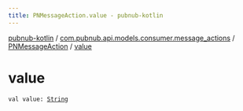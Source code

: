 ```yaml
---
title: PNMessageAction.value - pubnub-kotlin
---
```


[pubnub-kotlin](../../index.html) / [com.pubnub.api.models.consumer.message_actions](../index.html) / [PNMessageAction](index.html) / [value](./value.html)

# value

`val value: `[`String`](https://kotlinlang.org/api/latest/jvm/stdlib/kotlin/-string/index.html)